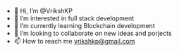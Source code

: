 - 👋 Hi, I’m @VrikshKP
- 👀 I’m interested in full stack development
- 🌱 I’m currently learning Blockchain development
- 💞️ I’m looking to collaborate on new ideas and porjects
- 📫 How to reach me vrikshkp@gmail.com

<!---
VrikshKP/VrikshKP is a ✨ special ✨ repository because its `README.md` (this file) appears on your GitHub profile.
You can click the Preview link to take a look at your changes.
--->
